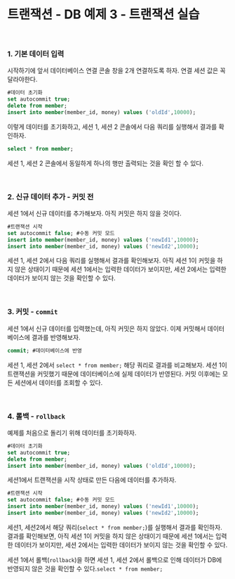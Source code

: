 # 트랜잭션 - DB 예제 3 - 트랜잭션 실습

<br>

### 1. 기본 데이터 입력
시작하기에 앞서 데이터베이스 연결 콘솔 창을 2개 연결하도록 하자.
연결 세션 값은 꼭 달라야한다.

```sql
#데이터 초기화
set autocommit true;
delete from member;
insert into member(member_id, money) values ('oldId',10000);
```

이렇게 데이터를 초기화하고, 세션 1, 세션 2 콘솔에서 다음 쿼리를 실행해서 결과를 확인하자.
```sql
select * from member;
```
세션 1, 세션 2 콘솔에서 동일하게 하나의 행만 출력되는 것을 확인 할 수 있다.

<br>

### 2. 신규 데이터 추가 - 커밋 전
세션 1에서 신규 데이터를 추가해보자. 아직 커밋은 하지 않을 것이다.

```sql
#트랜잭션 시작
set autocommit false; #수동 커밋 모드
insert into member(member_id, money) values ('newId1',10000);
insert into member(member_id, money) values ('newId2',10000);
```

세션 1, 세션 2에서 다음 쿼리를 실행해서 결과를 확인해보자.
아직 세션 1이 커밋을 하지 않은 상태이기 때문에 세션 1에서는 입력한 데이터가 보이지만, 세션 2에서는 입력한 데이터가 보이지 않는 것을 확인할 수 있다.

<br>

### 3. 커밋 - ```commit```
세션 1에서 신규 데이터를 입력했는데, 아직 커밋은 하지 않았다. 이제 커밋해서 데이터베이스에 결과를 반영해보자.
```sql
commit; #데이터베이스에 반영
```
세션 1, 세션 2에서 ```select * from member;``` 해당 쿼리로 결과를 비교해보자. 세션 1이 트랜잭션을 커밋했기 때문에 데이터베이스에 실제 데이터가 반영된다. 커밋 이후에는 모든 세션에서 데이터를 조회할 수 있다.

<br>

### 4. 롤백 - ```rollback```
예제를 처음으로 돌리기 위해 데이터를 초기화하자.
```sql
#데이터 초기화
set autocommit true;
delete from member;
insert into member(member_id, money) values ('oldId',10000);
```

세션1에서 트랜잭션을 시작 상태로 만든 다음에 데이터를 추가하자. 
```sql
#트랜잭션 시작
set autocommit false; #수동 커밋 모드
insert into member(member_id, money) values ('newId1',10000);
insert into member(member_id, money) values ('newId2',10000);
```

세션1, 세션2에서 해당 쿼리(```select * from member;```)를 실행해서 결과를 확인하자.
결과를 확인해보면, 아직 세션 1이 커밋을 하지 않은 상태이기 때문에 세션 1에서는 입력한 데이터가 보이지만, 세션 2에서는 입력한 데이터가 보이지 않는 것을 확인할 수 있다.

세션 1에서 롤백(```rollback```)을 하면 세션 1, 세션 2에서 롤백으로 인해 데이터가 DB에 반영되지 않은 것을 확인할 수 있다.```select * from member;```